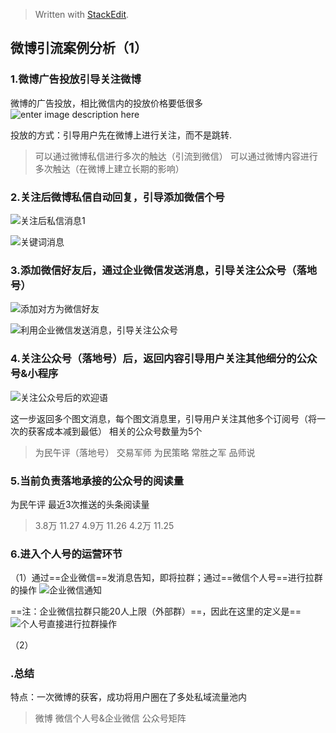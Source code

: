 > Written with [StackEdit](https://stackedit.io/).

## 微博引流案例分析（1）
### 1.微博广告投放引导关注微博
微博的广告投放，相比微信内的投放价格要低很多
![enter image description here](https://lh3.googleusercontent.com/iINoZrCnTqyoYHbvpxgb5jNA3upWD-JNx48xz1YTF1p7trBEw6hprAaJowjoRHRpNZt6hv4_w7QUBA "微博投放文案")

投放的方式：引导用户先在微博上进行关注，而不是跳转.
>可以通过微博私信进行多次的触达（引流到微信）
>可以通过微博内容进行多次触达（在微博上建立长期的影响）

### 2.关注后微博私信自动回复，引导添加微信个号

![关注后私信消息1](https://lh3.googleusercontent.com/7oAo_ru8kJn-fN-re5nfXDFsXxYdESRheWMI6RzWs5eb8BLA1XJUhpM3JxHPyyrper5A-Artuwc3XA)

![关键词消息](https://lh3.googleusercontent.com/R-GMnaCebvEFt3x-Xd7In2wMqFM-GEXyxhUaEhHmtUrmmTsJz-BR6v558dvtpYrUeskM2fdR2EFjQQ)

### 3.添加微信好友后，通过企业微信发送消息，引导关注公众号（落地号）
![添加对方为微信好友](https://lh3.googleusercontent.com/udgpoJAQs1QTatrZAuWc_pqc6kjFkN5b4lKD0EowM96WjZg6gA-eI7Sa-VJ-TM8RdP1KK5W4ga4L5Q)

![利用企业微信发送消息，引导关注公众号](https://lh3.googleusercontent.com/sRxLWQA5yZg_JX5P6Db20lL3T-9IMj6shiyAI1SH8eHExSRjCUFD6ZxiMP9bwtjn4q-tIgRH_XXLQQ)

### 4.关注公众号（落地号）后，返回内容引导用户关注其他细分的公众号&小程序
![关注公众号后的欢迎语](https://lh3.googleusercontent.com/ZWDzs05iUt2NOGG8bnJpqM3l-YCZkus1kvvM5mOskRKWzI1EmooEKqj4W0zWOmeJNwFhxxaGpy5AJA)

这一步返回多个图文消息，每个图文消息里，引导用户关注其他多个订阅号（将一次的获客成本减到最低）
相关的公众号数量为5个
>为民午评（落地号）
>交易军师
>为民策略
>常胜之军
>品师说

### 5.当前负责落地承接的公众号的阅读量
为民午评 最近3次推送的头条阅读量
>3.8万 11.27
>4.9万 11.26
>4.2万 11.25

### 6.进入个人号的运营环节
（1）通过==企业微信==发消息告知，即将拉群；通过==微信个人号==进行拉群的操作
![企业微信通知](https://lh3.googleusercontent.com/oArV6zNlO7yIEgCo-nsJNFoeuPG7iCm--ioQIFGQc79xK8mYXJ2onwt4vqth-ph0BrI3qtf912xRqA)

==注：企业微信拉群只能20人上限（外部群）==，因此在这里的定义是==
![个人号直接进行拉群操作](https://lh3.googleusercontent.com/sH895Jr4AfSXUKTCJO4Pjslz7Jjg0-iOaVyiPWyvocJ0dkrlZig-XZs2s9QvaUEBzCBarp3X8-BUEg)

（2）




### .总结
特点：一次微博的获客，成功将用户圈在了多处私域流量池内
>微博
>微信个人号&企业微信
>公众号矩阵
<!--stackedit_data:
eyJoaXN0b3J5IjpbLTE3OTcxNjAxNjYsMTc4ODM4MzkzNSwxMz
I5MDc5MDc5LC0xNDA1MzYwMDNdfQ==
-->